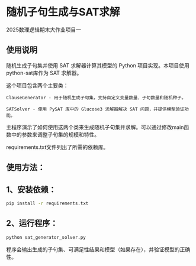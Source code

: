 # 随机子句生成与SAT求解
2025数理逻辑期末大作业项目一
## 使用说明

随机生成子句集并使用 SAT 求解器计算其模型的 Python 项目实现。本项目使用python-sat库作为 SAT 求解器。

这个项目包含两个主要类：

`ClauseGenerator - 用于随机生成子句集，支持自定义变量数量、子句数量和随机种子。`

`SATSolver - 使用 PySAT 库中的 Glucose3 求解器解决 SAT 问题，并提供模型验证功能。`

主程序演示了如何使用这两个类来生成随机子句集并求解。可以通过修改main函数中的参数来调整子句集的规模和特性。

requirements.txt文件列出了所需的依赖库。

## 使用方法：

## 1、安装依赖：
```bash
pip install -r requirements.txt
```
## 2、运行程序：
```bash
python sat_generator_solver.py
```

程序会输出生成的子句集、可满足性结果和模型（如果存在），并验证模型的正确性。
